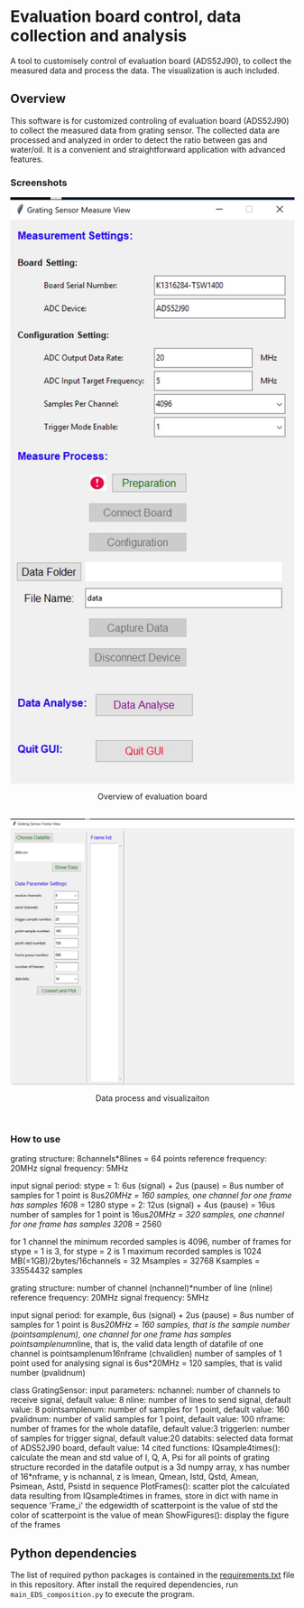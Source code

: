 # Evaluation board control, data collection and analysis
A tool to customisely control of evaluation board (ADS52J90), to collect the measured data and process the data. The visualization is auch included.



## Overview
This software is for customized controling of evaluation board (ADS52J90) to collect the measured data from grating sensor. The collected data are processed and analyzed in order to detect the ratio between gas and water/oil. It is a convenient and straightforward application with advanced features.  

### Screenshots

<div align = "center">
  <img align = "center" width = "600" src = "/assets/image1.jpg">
<p align = "center">Overview of evaluation board</p> <br>
    <img align = "center" width = "600" src = "/assets/image2.jpg"/>
        <p align = "center"> Data process and visualizaiton</p><br>     
</div>

### How to use

grating structure: 8channels*8lines = 64 points
reference frequency: 20MHz
signal frequency: 5MHz

input signal period: 
stype = 1: 6us (signal) + 2us (pause) = 8us 
           number of samples for 1 point is 8us*20MHz = 160 samples, one channel for one frame has samples 160*8 = 1280
stype = 2: 12us (signal) + 4us (pause) = 16us 
           number of samples for 1 point is 16us*20MHz = 320 samples, one channel for one frame has samples 320*8 = 2560

for 1 channel the minimum recorded samples is 4096, number of frames for stype = 1 is 3, for stype = 2 is 1
maximum recorded samples is 1024 MB(=1GB)/2bytes/16channels = 32 Msamples = 32768 Ksamples = 33554432 samples

grating structure: number of channel (nchannel)*number of line (nline)
reference frequency: 20MHz
signal frequency: 5MHz

input signal period: for example, 6us (signal) + 2us (pause) = 8us
                     number of samples for 1 point is 8us*20MHz = 160 samples, that is the sample number (pointsamplenum),
                     one channel for one frame has samples pointsamplenum*nline, that is, the valid data length of datafile of one channel is pointsamplenum*16*nframe (chvalidlen)
                     number of samples of 1 point used for analysing signal is 6us*20MHz = 120 samples, that is valid number (pvalidnum)

class GratingSensor: 
    input parameters:
        nchannel: number of channels to receive signal, default value: 8
        nline: number of lines to send signal, default value: 8
        pointsamplenum: number of samples for 1 point, default value: 160
        pvalidnum: number of valid samples for 1 point, default value: 100
        nframe: number of frames for the whole datafile, default value:3
        triggerlen: number of samples for trigger signal, default value:20
        databits: selected data format of ADS52J90 board, default value: 14 
    cited functions:
        IQsample4times(): calculate the mean and std value of I, Q, A, Psi for all points 
                                    of grating structure recorded in the datafile
                          output is a 3d numpy array, x has number of 16*nframe, y is nchannal, 
                                    z is Imean, Qmean, Istd, Qstd, Amean, Psimean, Astd, Psistd in sequence
        PlotFrames(): scatter plot the calculated data resulting from IQsample4times in frames, store in dict with name in sequence 'Frame_i'
                      the edgewidth of scatterpoint is the value of std
                      the color of scatterpoint is the value of mean
        ShowFigures(): display the figure of the frames
        

## Python dependencies
The list of required python packages is contained in the [requirements.txt](requirements.txt) file in this repository. After install the required dependencies, run `main_EDS_composition.py` to execute the program.